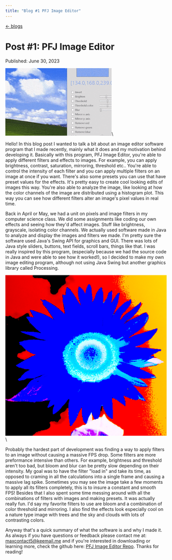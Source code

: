 ```yaml
---
title: "Blog #1 PFJ Image Editor"
---
```

<script src="../script.js"></script>
<a href="../blogs.html">← blogs</a>

<!-- pandoc -s --mathjax -c blog_style.css blog_1.md -o blog_1.html -->
# Post \#1: PFJ Image Editor

Published: June 30, 2023

![A gif of me adding filters to an image using PFJ Image Editor](../imgs\\pfj_gif.gif#pfj_image "Me adding filters to an image")\

Hello! In this blog post I wanted to talk a bit about an image editor software program that I made recently, mainly what it does and my motivation behind developing it. Basically with this program, PFJ Image Editor, you're able to apply different filters and effects to images. For example, you can apply brightness, contrast, saturation, mirroring,  threshold etc.. You're able to control the intensity of each filter and you can apply multiple filters on an image at once if you want. There's also some presets you can use that have preset values for the effects. It's pretty easy to create cool looking edits of images this way. You're also able to analyze the image, like looking at how the color channels of the image are distributed using a histogram plot. This way you can see how different filters alter an image's pixel values in real time.

Back in April or May, we had a unit on pixels and image filters in my computer science class. We did some assignments like coding our own effects and seeing how they'd affect images. Stuff like brightness, grayscale, isolating color channels. We actually used software made in Java to analyze and display the images and filters we made. I'm pretty sure the software used Java's Swing API for graphics and GUI. There was lots of Java style sliders, buttons, text fields, scroll bars, things like that. I was really inspired by this program, (especially because we had the source code in Java and were able to see how it worked!), so I decided to make my own image editing program, although not using Java Swing but another graphics library called Processing.

![An Image of a sunflower with various filters applied](../imgs/sunflower.png#pfj_image_2 "An image of a sunflower with various filters applied")\

Probably the hardest part of development was finding a way to apply filters to an image without causing a massive FPS drop. Some filters are more preformance intensive than others. For example, brightness and threshold aren't too bad, but bloom and blur can be pretty slow depending on their intensity. My goal was to have the filter "load in" and take its time, as opposed to craming in all the calculations into a single frame and causing a massive lag spike. Sometimes you may see the image take a few moments to apply all its filters completely, this is to insure a constant and smooth FPS! Besides that I also spent some time messing around with all the combinations of filters with images and making presets. It was actually really fun. I'd say my favorite filters to use are bloom and a combination of color threshold and mirroring. I also find the effects look especially cool on a nature type image with trees and the sky and clouds with lots of contrasting colors.

Anyway that's a quick summary of what the software is and why I made it. As always if you have questions or feedback please contact me at: [maxcontact5@keemail.me](mailto:maxcontact5@keemail.me) and if you're interested in downloading or learning more, check the github here: [PFJ Image Editor Repo](https://github.com/Max-7777/PFJ-image-editor). Thanks for reading! 